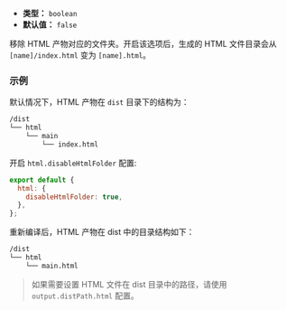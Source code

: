 - **类型：** `boolean`
- **默认值：** `false`

移除 HTML 产物对应的文件夹。开启该选项后，生成的 HTML 文件目录会从 `[name]/index.html` 变为 `[name].html`。

### 示例

默认情况下，HTML 产物在 `dist` 目录下的结构为：

```bash
/dist
└── html
    └── main
        └── index.html
```

开启 `html.disableHtmlFolder` 配置:

```js
export default {
  html: {
    disableHtmlFolder: true,
  },
};
```

重新编译后，HTML 产物在 dist 中的目录结构如下：

```bash
/dist
└── html
    └── main.html
```

> 如果需要设置 HTML 文件在 dist 目录中的路径，请使用 `output.distPath.html` 配置。
